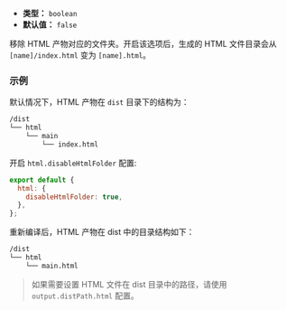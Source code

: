 - **类型：** `boolean`
- **默认值：** `false`

移除 HTML 产物对应的文件夹。开启该选项后，生成的 HTML 文件目录会从 `[name]/index.html` 变为 `[name].html`。

### 示例

默认情况下，HTML 产物在 `dist` 目录下的结构为：

```bash
/dist
└── html
    └── main
        └── index.html
```

开启 `html.disableHtmlFolder` 配置:

```js
export default {
  html: {
    disableHtmlFolder: true,
  },
};
```

重新编译后，HTML 产物在 dist 中的目录结构如下：

```bash
/dist
└── html
    └── main.html
```

> 如果需要设置 HTML 文件在 dist 目录中的路径，请使用 `output.distPath.html` 配置。
